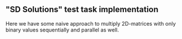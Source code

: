 ## "SD Solutions" test task implementation
Here we have some naive approach to multiply 2D-matrices with only binary values sequentially and parallel as well.